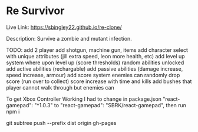 # Re Survivor

Live Link: https://sbingley22.github.io/re-clone/

Description:
Survive a zombie and mutant infection.

TODO:
add 2 player
add shotgun, machine gun, items
add character select with unique attributes (jill extra speed, leon more health, etc)
add level up system where upon level up (score thresholds) random abilities unlocked
add active abilities (rechargable)
add passive abilities (damage increase, speed increase, armour)
add score system
enemies can randomly drop score (run over to collect)
score increase with time and kills
add bushes that player cannot walk through but enemies can


To get Xbox Controller Working I had to change in package.json
"react-gamepad": "^1.0.3" to "react-gamepad": "SBRK/react-gamepad",
then run npm i

git subtree push --prefix dist origin gh-pages